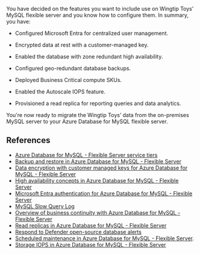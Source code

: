 You have decided on the features you want to include use on Wingtip Toys’ MySQL flexible server and you know how to configure them. In summary, you have: 

- Configured Microsoft Entra for centralized user management. 

- Encrypted data at rest with a customer-managed key. 

- Enabled the database with zone redundant high availability. 

- Configured geo-redundant database backups. 

- Deployed Business Critical compute SKUs. 

- Enabled the Autoscale IOPS feature. 

- Provisioned a read replica for reporting queries and data analytics. 

You're now ready to migrate the Wingtip Toys’ data from the on-premises MySQL server to your Azure Database for MySQL flexible server. 

## References

* [Azure Database for MySQL - Flexible Server service tiers](https://learn.microsoft.com/en-us/azure/mysql/flexible-server/concepts-service-tiers-storage) 
* [Backup and restore in Azure Database for MySQL - Flexible Server](https://learn.microsoft.com/en-us/azure/mysql/flexible-server/concepts-backup-restore) 
* [Data encryption with customer managed keys for Azure Database for MySQL - Flexible Server](https://review.learn.microsoft.com/en-us/azure/mysql/flexible-server/concepts-customer-managed-key) 
* [High availability concepts in Azure Database for MySQL - Flexible Server](https://learn.microsoft.com/en-us/azure/mysql/flexible-server/concepts-high-availability) 
* [Microsoft Entra authentication for Azure Database for MySQL - Flexible Server](https://learn.microsoft.com/en-us/azure/mysql/flexible-server/concepts-azure-ad-authentication) 
* [MySQL Slow Query Log](https://dev.mysql.com/doc/refman/8.0/en/slow-query-log.html)
* [Overview of business continuity with Azure Database for MySQL - Flexible Server](https://learn.microsoft.com/en-us/azure/mysql/flexible-server/concepts-business-continuity)
* [Read replicas in Azure Database for MySQL - Flexible Server](https://learn.microsoft.com/en-us/azure/mysql/flexible-server/concepts-read-replicas) 
* [Respond to Defender open-source database alerts](https://learn.microsoft.com/en-us/azure/defender-for-cloud/defender-for-databases-usage) 
* [Scheduled maintenance in Azure Database for MySQL - Flexible Server](https://learn.microsoft.com/en-us/azure/mysql/flexible-server/concepts-maintenance#near-zero-downtime-maintenance-public-preview). 
* [Storage IOPS in Azure Database for MySQL - Flexible Server](https://learn.microsoft.com/en-us/azure/mysql/flexible-server/concepts-storage-iops) 